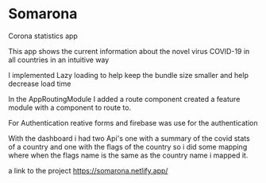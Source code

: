 # Somarona
Corona statistics app 

This app shows the current information about the novel virus COVID-19 in all countries in an intuitive way

I implemented Lazy loading to help keep the bundle size smaller and help decrease
load time

In the AppRoutingModule I added a route component 
created a feature module with a  component to route to.

For Authentication reative forms and firebase was use for the authentication

With the dashboard i had two Api's one with a summary of the covid  stats of a country and one with the 
flags of the country so i did some mapping where when the flags name is the same as the country name i mapped it.


a link to the project https://somarona.netlify.app/

